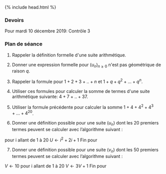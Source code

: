 {% include head.html %}

### Devoirs

Pour mardi 10 décembre 2019: Contrôle 3



### Plan de séance

1. Rappeler la définition formelle d'une suite arithmétique.

2. Donner une expression formelle pour $(u_n)_{n \geq 0}$ n'est pas géométrique de raison $q$.

3. Rappeler la formule pour $1+2+3+..+n$ et $1+q+q^2+...+q^n$.

4. Utiliser ces formules pour calculer la somme de termes d'une suite arithmétique suivante: $4+7+..+37$.

5. Utiliser la formule précédente pour calculer la somme $1+4+4^2+4^3+...+4^20$.

6. Donner une définition possible pour une suite $(u_n)$ dont les 20 premiers termes peuvent se calculer
avec l’algorithme suivant :

pour i allant de 1 à 20
$U \leftarrow i^2+2i+1$
Fin pour

7. Donner une définition possible pour une suite $(v_n)$ dont les 50 premiers termes peuvent se calculer
avec l’algorithme suivant :

$V \leftarrow 10$
pour i allant de 1 à 20
$V \leftarrow 3V+1$
Fin pour
